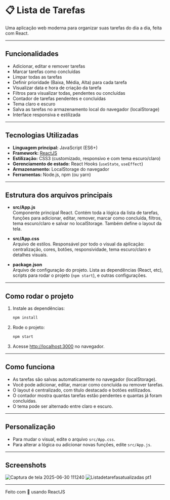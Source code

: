 # 📋 Lista de Tarefas

Uma aplicação web moderna para organizar suas tarefas do dia a dia, feita com React.

---

## Funcionalidades

- Adicionar, editar e remover tarefas
- Marcar tarefas como concluídas
- Limpar todas as tarefas
- Definir prioridade (Baixa, Média, Alta) para cada tarefa
- Visualizar data e hora de criação da tarefa
- Filtros para visualizar todas, pendentes ou concluídas
- Contador de tarefas pendentes e concluídas
- Tema claro e escuro
- Salva as tarefas no armazenamento local do navegador (localStorage)
- Interface responsiva e estilizada

---

## Tecnologias Utilizadas

- **Linguagem principal:** JavaScript (ES6+)
- **Framework:** [ReactJS](https://react.dev/)
- **Estilização:** CSS3 (customizado, responsivo e com tema escuro/claro)
- **Gerenciamento de estado:** React Hooks (`useState`, `useEffect`)
- **Armazenamento:** LocalStorage do navegador
- **Ferramentas:** Node.js, npm (ou yarn)

---

## Estrutura dos arquivos principais

- **src/App.js**  
  Componente principal React. Contém toda a lógica da lista de tarefas, funções para adicionar, editar, remover, marcar como concluída, filtros, tema escuro/claro e salvar no localStorage. Também define o layout da tela.

- **src/App.css**  
  Arquivo de estilos. Responsável por todo o visual da aplicação: centralização, cores, botões, responsividade, tema escuro/claro e detalhes visuais.

- **package.json**  
  Arquivo de configuração do projeto. Lista as dependências (React, etc), scripts para rodar o projeto (`npm start`), e outras configurações.

---

## Como rodar o projeto

1. Instale as dependências:
   ```bash
   npm install
   ```
2. Rode o projeto:
   ```bash
   npm start
   ```
3. Acesse [http://localhost:3000](http://localhost:3000) no navegador.

---

## Como funciona

- As tarefas são salvas automaticamente no navegador (localStorage).
- Você pode adicionar, editar, marcar como concluída ou remover tarefas.
- O layout é centralizado, com título destacado e botões estilizados.
- O contador mostra quantas tarefas estão pendentes e quantas já foram concluídas.
- O tema pode ser alternado entre claro e escuro.

---

## Personalização

- Para mudar o visual, edite o arquivo `src/App.css`.
- Para alterar a lógica ou adicionar novas funções, edite `src/App.js`.

---

## Screenshots

![Captura de tela 2025-06-30 111240](https://github.com/user-attachments/assets/589e9fec-f4da-49af-b7dc-d809857a3c0d)
![Listadetarefasatualizadas pt1](https://github.com/user-attachments/assets/7fcf51a0-1f6f-450a-9e6f-3ee07e08f32d)


---

Feito com 💙 usando ReactJS

